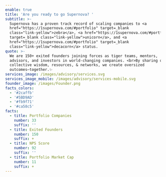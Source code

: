 ```yaml
---
enable: true
title: 'Are you ready to go Supernova? '
subtitle: >-
  Supernova has a proven track record of scaling companies to <a
  href="https://1supernova.com/#portfolio" target=_blank
  class="link-yellow">zebra</a>, <a href="https://1supernova.com/#portfolio"
  target=_blank class="link-yellow">unicorn</a>, and <a
  href="https://1supernova.com/#portfolio" target=_blank
  class="link-yellow">decacorn</a> status.
quote: >-
  We are 150+ exited founders joining forces as tiger teams, mentors,
  advisors, and investors in world-changing companies. <br>By sharing our
  collective wisdom, resources, & networks, we create oversized
  outcomes—together.✨
services_image: /images/advisory/services.svg
services_image_mobile: /images/advisory/services-mobile.svg
founder_image: /images/Founder.png
facts_colors:
  - '#2caffb'
  - '#5BD9AD'
  - '#fb9f71'
  - '#ca58c5'
facts:
  - title: Portfolio Companies
    number: 33
    suffix: ''
  - title: Exited Founders
    number: 150
    suffix: +
  - title: NPS Score
    number: 92
    suffix: ''
  - title: Portfolio Market Cap
    number: 11
    suffix: +
---
```

